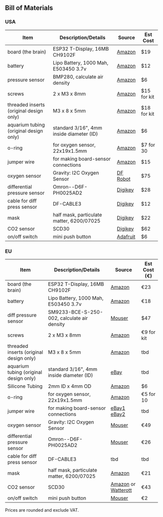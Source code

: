## Bill of Materials

### USA

| Item | Description/Details | Source | Est Cost |
| --- | --- | --- | --- |
| board (the brain) | ESP32 T-Display, 16MB CH9102F | [Amazon](https://www.amazon.com/gp/product/B099MPFJ9M/) | $19 |
| battery| Lipo Battery, 1000 Mah, E503450 3.7v |  [Amazon](https://www.amazon.com/gp/product/B07BTV3W87/ref=ox_sc_act_title_1?smid=A132D7PL1YID8X&psc=1) | $12 |
| pressure sensor | BMP280, calculate air density |  [Amazon](https://www.amazon.com/gp/product/B01ICN5QPU/ref=ox_sc_act_title_1?smid=A30QSGOJR8LMXA&psc=1) | $6 |
| screws | 2 x M3 x 8mm | [Amazon](https://www.amazon.com/Hilitchi-510-Pcs-Button-Socket-Assortment/dp/B073SWNV5N/) | $15 for kit |
| threaded inserts (original design only) | M3 x 8 x 5mm | [Amazon](https://www.amazon.com/gp/product/B096MD67WB/) | $18 for kit |
| aquarium tubing (original design only) | standard 3/16", 4mm inside diameter (ID) |  [Amazon](https://www.amazon.com/AQUANEAT-Standard-Airline-Aquarium-PREMIUM/dp/B01N8SNNOI/) | $6 |
| o-ring | for oxygen sensor, 22x19x1.5mm | [Amazon](https://www.amazon.com/uxcell-Silicone-Rings-Diameter-Gasket/dp/B082STZ4XL?th=1) | $7 for 30 |
| jumper wire | for making board-sensor connections | [Amazon](https://www.amazon.com/TUOFENG-Hookup-Wires-6-Different-Colored/dp/B07TX6BX47?th=1) | $15 |
| oxygen sensor | Gravity: I2C Oxygen Sensor |  [DF Robot](https://www.dfrobot.com/product-2052.html) | $75 |
| differential pressure sensor | Omron--D6F-PH0025AD2 |  [Digikey](https://www.digikey.com/en/products/detail/omron-electronics-inc-emc-div/d6f-ph0025amd2/15197363) | $28 |
| cable for diff press sensor | DF-CABLE3 |  [Digikey](https://www.digikey.com/en/products/detail/omron-electronics-inc-emc-div/D6F-CABLE3/9471785) | $12 |
| mask | half mask, particulate matter, 6200/07025 | [Digikey](https://www.digikey.com/en/products/detail/3m/6200-07025/7693860) | $22 |
| CO2 sensor | SCD30 |  [Digikey](https://www.digikey.com/en/products/detail/sensirion-ag/SCD30/8445334) | $62 |
| on/off switch | mini push button |  [Adafruit](https://www.adafruit.com/product/1683)| $6 |

### EU

| Item | Description/Details | Source | Est Cost (€) |
| --- | --- | --- | --- |
| board (the brain) | ESP32 T-Display, 16MB CH9102F | [Amazon](https://www.amazon.de/-/en/gp/product/B099MPFJ9M) | €23 |
| battery| Lipo Battery, 1000 Mah, E503450 3.7v |  [Amazon](https://www.amazon.de/-/en/gp/product/B09GK98KZK) | €18 |
| diff pressure sensor | SM9233-BCE-S-250-002, calculate air density | [Mouser]([https://www.amazon.com/gp/product/B01ICN5QPU/ref=ox_sc_act_title_1?smid=A30QSGOJR8LMXA&psc=1](https://www.mouser.se/ProductDetail/TE-Connectivity-SMI/SM9336-BCE-S-250-000?qs=55YtniHzbhAm7mul38MMZA%3D%3D&utm_id=22436684836&utm_source=google&utm_medium=cpc&utm_marketing_tactic=emeacorp&gad_source=1&gad_campaignid=22433190659&gbraid=0AAAAADn_wf0pXu5jCl6zEDgJ82T-Qw8ro&gclid=CjwKCAjwup3HBhAAEiwA7euZujFI_hJKNmeEL1Wnc_qjCx5wEP355SUfOKAW-czww1dG5m1hQzr2-xoCapQQAvD_BwE)) | $47 |
| screws | 2 x M3 x 8mm | [Amazon](https://www.amazon.de/-/en/340pcs-Stainless-Screws-Button-Assortment/dp/B08H24T1DJ) | €9 for kit |
| threaded inserts (original design only) | M3 x 8 x 5mm | [Amazon](amazon.de/gp/product/B09ZHSGHXD) | tbd |
| aquarium tubing (original design only) | standard 3/16", 4mm inside diameter (ID) | [eBay](http://ebay.de/itm/183220505584?var=691579886173) | tbd |
| Silicone Tubing | 2mm ID x 4mm OD |  [Amazon](https://www.amazon.com/Quickun-Silicone-Brewing-Kegerator-Aquaponics/dp/B08BRJS5GD/ref=sxin_16_pa_sp_search_thematic_sspa?content-id=amzn1.sym.be32e42f-749f-4428-ab16-31614ba101a3%3Aamzn1.sym.be32e42f-749f-4428-ab16-31614ba101a3&crid=2TBQGWI00CVPO&cv_ct_cx=2mm%2Bplastic%2Btubing&keywords=2mm%2Bplastic%2Btubing&pd_rd_i=B08BRJS5GD&pd_rd_r=076b3c90-7c26-4f67-b77d-f56ac7cd6e17&pd_rd_w=jTDtI&pd_rd_wg=xVIhN&pf_rd_p=be32e42f-749f-4428-ab16-31614ba101a3&pf_rd_r=B73NR319758P4DAKX1WT&qid=1759996634&sbo=RZvfv%2F%2FHxDF%2BO5021pAnSA%3D%3D&sprefix=2mm%2Bplastic%2Btubing%2Caps%2C537&sr=1-1-38f1b294-ceac-4b0f-b4a4-629ab102646f-spons&sp_csd=d2lkZ2V0TmFtZT1zcF9zZWFyY2hfdGhlbWF0aWM&th=1) | $6 |
| o-ring | for oxygen sensor, 22x19x1.5mm | [Amazon](https://www.amazon.de/-/en/gp/product/B00AKW4MM0) | €5 for 10 |
| jumper wire | for making board-sensor connections | [eBay1](ebay.de/itm/184844268251) [eBay2](ebay.de/itm/184844268251) | tbd |
| oxygen sensor | Gravity: I2C Oxygen Sensor |  [Mouser](https://eu.mouser.com/ProductDetail/426-SEN0322) | €49 |
| differential pressure sensor | Omron--D6F-PH0025AD2 |  [Mouser](https://eu.mouser.com/ProductDetail/653-D6F-PH0025AD2) | €26 |
| cable for diff press sensor | DF-CABLE3 |  tbd | tbd |
| mask | half mask, particulate matter, 6200/07025 | [Amazon](https://www.amazon.de/-/en/gp/product/B005HK05L2) | €21 |
| CO2 sensor | SCD30 |  [Amazon](https://www.amazon.de/-/en/gp/product/B0B9MYCL3S) or [Watterott](http://shop.watterott.com/Sensirion-SCD30-CO2-Kohlendioxid-Sensor) | €43 |
| on/off switch | mini push button |  [Mouser](https://eu.mouser.com/ProductDetail/Adafruit/1683)| €2 |

Prices are rounded and exclude VAT.

